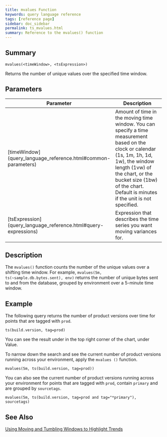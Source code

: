 ```yaml
---
title: mvalues Function
keywords: query language reference
tags: [reference page]
sidebar: doc_sidebar
permalink: ts_mvalues.html
summary: Reference to the mvalues() function
---
```


## Summary

```
mvalues(<timeWindow>, <tsExpression>)

```
Returns the number of unique values over the specified time window.

## Parameters

<table>
<tbody>
<thead>
<tr><th width="20%">Parameter</th><th width="80%">Description</th></tr>
</thead>
<tr>
<td markdown="span">[timeWindow](query_language_reference.html#common-parameters)</td>
<td>Amount of time in the moving time window. You can specify a time measurement based on the clock or calendar (1s, 1m, 1h, 1d, 1w), the window length (1vw) of the chart, or the bucket size (1bw) of the chart. Default is minutes if the unit is not specified.</td></tr>
<tr>
<td markdown="span"> [tsExpression](query_language_reference.html#query-expressions)</td>
<td>Expression that describes the time series you want moving variances for. </td>
</tr>
</tbody>
</table>
 
## Description

The `mvalues()` function counts the number of the unique values over a shifting time window. For example, `mvalues(5m, ts(~sample.db.bytes.sent), env)` returns the number of unique bytes sent to and from the database, grouped by environment over a 5-minute time window.

## Example

The following query returns the number of product versions over time for points that are tagged with `prod`.

```
ts(build.version, tag=prod)

```

You can see the result under in the top right corner of the chart, under Value.

To narrow down the search and see the current number of product versions running across your environment, apply the `mvalues ()` function.

```
mvalues(5m, ts(build.version, tag=prod))

```

You can also see the current number of product versions running across your environment for points that are tagged with `prod`, contain `primary` and are grouped by `sourcetags`.

```
mvalues(5m, ts(build.version, tag=prod and tag="*primary"), sourcetags)

```

## See Also

[Using Moving and Tumbling Windows to Highlight Trends](query_language_windows_trends.html)
